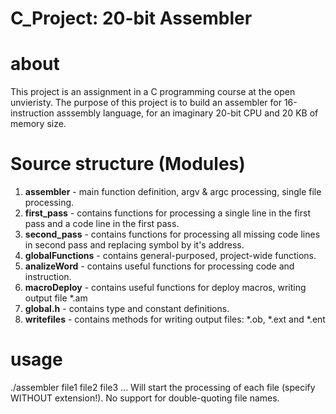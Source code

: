 # C_Project: 20-bit Assembler

# about
This project is an assignment in a C programming course at the open unvieristy. The purpose of this project is to build an assembler for 16-instruction asssembly language, for an imaginary 20-bit CPU and 20 KB of memory size. 

# Source structure (Modules)
1. **assembler** - main function definition, argv & argc processing, single file processing.
2. **first_pass** - contains functions for processing a single line in the first pass and a code line in the first pass.
3. **second_pass** - contains functions for processing all missing code lines in second pass and replacing symbol by it's address.
4. **globalFunctions** - contains general-purposed, project-wide functions.
5. **analizeWord** - contains useful functions for processing code and instruction.
6. **macroDeploy** - contains useful functions for deploy macros, writing output file *.am
7. **global.h** - contains type and constant definitions.
8. **writefiles** - contains methods for writing output files: *.ob, *.ext and *.ent

# usage
./assembler file1 file2 file3 ... Will start the processing of each file (specify WITHOUT extension!). No support for double-quoting file names.
